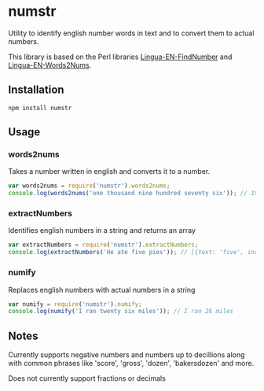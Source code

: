 # numstr

Utility to identify english number words in text and to convert them to actual
numbers.

This library is based on the Perl libraries [Lingua-EN-FindNumber](http://search.cpan.org/~neilb/Lingua-EN-FindNumber-1.32/lib/Lingua/EN/FindNumber.pm) and
[Lingua-EN-Words2Nums](http://search.cpan.org/~joey/Lingua-EN-Words2Nums-0.18/Words2Nums.pm).

## Installation

```
npm install numstr
```

## Usage

### words2nums

Takes a number written in english and converts it to a number.

```javascript
var words2nums = require('numstr').words2nums;
console.log(words2nums('one thousand nine hundred seventy six')); // 1976
```

### extractNumbers

Identifies english numbers in a string and returns an array

```javascript
var extractNumbers = require('numstr').extractNumbers;
console.log(extractNumbers('He ate five pies')); // [{text: 'five', index: 8}]
```

### numify

Replaces english numbers with actual numbers in a string

```javascript
var numify = require('numstr').numify;
console.log(numify('I ran twenty six miles')); // I ran 26 miles
```

## Notes

Currently supports negative numbers and numbers up to decillions along with
common phrases like 'score', 'gross', 'dozen', 'bakersdozen' and more.

Does not currently support fractions or decimals
